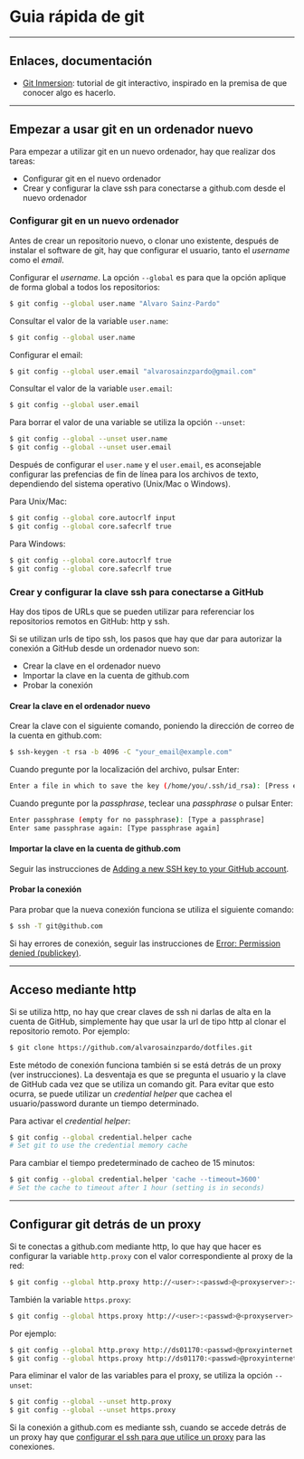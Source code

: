 # Guia rápida de git

---

## Enlaces, documentación

* [Git Inmersion](http://gitimmersion.com/index.html): tutorial de git interactivo, inspirado en la premisa de que conocer algo es hacerlo.

---

## Empezar a usar git en un ordenador nuevo

Para empezar a utilizar git en un nuevo ordenador, hay que realizar dos tareas:

* Configurar git en el nuevo ordenador
* Crear y configurar la clave ssh para conectarse a github.com desde el nuevo ordenador

### Configurar git en un nuevo ordenador

Antes de crear un repositorio nuevo, o clonar uno existente, después de instalar el software de git, hay que configurar el usuario, tanto el _username_ como el _email_.

Configurar el _username_. La opción `--global` es para que la opción aplique de forma global a todos los repositorios:

```bash
$ git config --global user.name "Alvaro Sainz-Pardo"
```

Consultar el valor de la variable `user.name`:

```bash
$ git config --global user.name
```

Configurar el email:

```bash
$ git config --global user.email "alvarosainzpardo@gmail.com"
```

Consultar el valor de la variable `user.email`:

```bash
$ git config --global user.email
```

Para borrar el valor de una variable se utiliza la opción `--unset`:
```bash
$ git config --global --unset user.name
$ git config --global --unset user.email
```

Después de configurar el `user.name` y el `user.email`, es aconsejable configurar las prefencias de fin de línea para los archivos de texto, dependiendo del sistema operativo (Unix/Mac o Windows).

Para Unix/Mac:
```bash
$ git config --global core.autocrlf input
$ git config --global core.safecrlf true
```

Para Windows:
```bash
$ git config --global core.autocrlf true
$ git config --global core.safecrlf true
```

### Crear y configurar la clave ssh para conectarse a GitHub

Hay dos tipos de URLs que se pueden utilizar para referenciar los repositorios remotos en GitHub: http y ssh.

Si se utilizan urls de tipo ssh, los pasos que hay que dar para autorizar la conexión a GitHub desde un ordenador nuevo son:

* Crear la clave en el ordenador nuevo
* Importar la clave en la cuenta de github.com
* Probar la conexión

#### Crear la clave en el ordenador nuevo

Crear la clave con el siguiente comando, poniendo la dirección de correo de la cuenta en github.com:

```bash
$ ssh-keygen -t rsa -b 4096 -C "your_email@example.com"
```

Cuando pregunte por la localización del archivo, pulsar Enter:

```bash
Enter a file in which to save the key (/home/you/.ssh/id_rsa): [Press enter]
```

Cuando pregunte por la _passphrase_, teclear una _passphrase_ o pulsar Enter:

```bash
Enter passphrase (empty for no passphrase): [Type a passphrase]
Enter same passphrase again: [Type passphrase again]
```

#### Importar la clave en la cuenta de github.com

Seguir las instrucciones de [Adding a new SSH key to your GitHub account](https://help.github.com/articles/adding-a-new-ssh-key-to-your-github-account/).

#### Probar la conexión

Para probar que la nueva conexión funciona se utiliza el siguiente comando:

```bash
$ ssh -T git@github.com
```

Si hay errores de conexión, seguir las instrucciones de [Error: Permission denied (publickey)](https://help.github.com/articles/error-permission-denied-publickey/).

---

## Acceso mediante http

Si se utiliza http, no hay que crear claves de ssh ni darlas de alta en la cuenta de GitHub, simplemente hay que usar la url de tipo http al clonar el repositorio remoto. Por ejemplo:

```bash
$ git clone https://github.com/alvarosainzpardo/dotfiles.git
```

Este método de conexión funciona también si se está detrás de un proxy (ver instrucciones). La desventaja es que se pregunta el usuario y la clave de GitHub cada vez que se utiliza un comando git. Para evitar que esto ocurra, se puede utilizar un _credential helper_ que cachea el usuario/password durante un tiempo determinado.

Para activar el _credential helper_:

```bash
$ git config --global credential.helper cache
# Set git to use the credential memory cache
```

Para cambiar el tiempo predeterminado de cacheo de 15 minutos:

```bash
$ git config --global credential.helper 'cache --timeout=3600'
# Set the cache to timeout after 1 hour (setting is in seconds)
```

---

## Configurar git detrás de un proxy

Si te conectas a github.com mediante http, lo que hay que hacer es configurar la variable `http.proxy` con el valor correspondiente al proxy de la red:

```bash
$ git config --global http.proxy http://<user>:<passwd>@<proxyserver>:<port>/
```

También la variable `https.proxy`:

```bash
$ git config --global https.proxy http://<user>:<passwd>@<proxyserver>:<port>/
```

Por ejemplo:

```bash
$ git config --global http.proxy http://ds01170:<passwd>@proxyinternet.tesa:8080/
$ git config --global https.proxy http://ds01170:<passwd>@proxyinternet.tesa:8080/
```

Para eliminar el valor de las variables para el proxy, se utiliza la opción `--unset`:

```bash
$ git config --global --unset http.proxy
$ git config --global --unset https.proxy
```

Si la conexión a github.com es mediante ssh, cuando se accede detrás de un proxy hay que [configurar el ssh para que utilice un proxy](http://docs.alvarosainzpardo.com/ssh/#usar-ssh-detras-de-un-proxy) para las conexiones.
